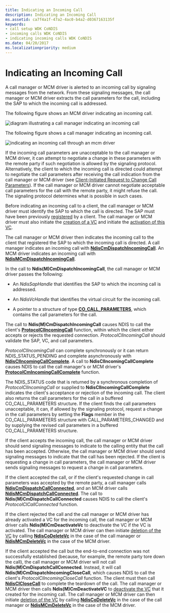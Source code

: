 ```yaml
---
title: Indicating an Incoming Call
description: Indicating an Incoming Call
ms.assetid: ca7f4a1f-47a2-4ac0-b4a2-d0367163135f
keywords:
- call setup WDK CoNDIS
- incoming calls WDK CoNDIS
- indicating incoming calls WDK CoNDIS
ms.date: 04/20/2017
ms.localizationpriority: medium
---
```


# Indicating an Incoming Call





A call manager or MCM driver is alerted to an incoming call by signaling messages from the network. From these signaling messages, the call manager or MCM driver extracts the call parameters for the call, including the SAP to which the incoming call is addressed.

The following figure shows an MCM driver indicating an incoming call.

![diagram illustrating a call manager indicating an incoming call](images/cm-13.png)

The following figure shows a call manager indicating an incoming call.

![indicating an incoming call through an mcm driver](images/fig1-13.png)

If the incoming call parameters are unacceptable to the call manager or MCM driver, it can attempt to negotiate a change in these parameters with the remote party if such negotiation is allowed by the signaling protocol. Alternatively, the client to which the incoming call is directed could attempt to negotiate the call parameters after receiving the call indication from the call manager or MCM driver (see [Client-Initiated Request to Change Call Parameters](client-initiated-request-to-change-call-parameters.md)). If the call manager or MCM driver cannot negotiate acceptable call parameters for the call with the remote party, it might refuse the call. The signaling protocol determines what is possible in such cases.

Before indicating an incoming call to a client, the call manager or MCM driver must identify the SAP to which the call is directed. The SAP must have been previously [registered](registering-a-sap.md) by a client. The call manager or MCM driver must also initiate the [creation of a VC](creating-a-vc.md) and initiate the [activation of this VC](activating-a-vc.md).

The call manager or MCM driver then indicates the incoming call to the client that registered the SAP to which the incoming call is directed. A call manager indicates an incoming call with [**NdisCmDispatchIncomingCall**](https://msdn.microsoft.com/library/windows/hardware/ff561664). An MCM driver indicates an incoming call with [**NdisMCmDispatchIncomingCall**](https://msdn.microsoft.com/library/windows/hardware/ff562830).

In the call to **Ndis(M)CmDispatchIncomingCall**, the call manager or MCM driver passes the following:

-   An *NdisSapHandle* that identifies the SAP to which the incoming call is addressed.

-   An *NdisVcHandle* that identifies the virtual circuit for the incoming call.

-   A pointer to a structure of type [**CO\_CALL\_PARAMETERS**](https://msdn.microsoft.com/library/windows/hardware/ff545384), which contains the call parameters for the call.

The call to **Ndis(M)CmDispatchIncomingCall** causes NDIS to call the client's [**ProtocolClIncomingCall**](https://msdn.microsoft.com/library/windows/hardware/ff570228) function, within which the client either accepts or rejects the requested connection. *ProtocolClIncomingCall* should validate the SAP, VC, and call parameters.

*ProtocolClIncomingCall* can complete synchronously or it can return NDIS\_STATUS\_PENDING and complete asynchronously with [**NdisClIncomingCallComplete**](https://msdn.microsoft.com/library/windows/hardware/ff561632). A call to **NdisClIncomingCallComplete** causes NDIS to call the call manager's or MCM driver's [**ProtocolCmIncomingCallComplete**](https://msdn.microsoft.com/library/windows/hardware/ff570245) function.

The NDIS\_STATUS code that is returned by a synchronous completion of *ProtocolClIncomingCall* or supplied to **NdisClIncomingCallComplete** indicates the client's acceptance or rejection of the incoming call. The client also returns the call parameters for the call in a buffered CO\_CALL\_PARAMETERS structure. If the client finds the call parameters unacceptable, it can, if allowed by the signaling protocol, request a change in the call parameters by setting the **Flags** member in the CO\_CALL\_PARAMETERS structure with CALL\_PARAMETERS\_CHANGED and by supplying the revised call parameters in a buffered CO\_CALL\_PARAMETERS structure.

If the client accepts the incoming call, the call manager or MCM driver should send signaling messages to indicate to the calling entity that the call has been accepted. Otherwise, the call manager or MCM driver should send signaling messages to indicate that the call has been rejected. If the client is requesting a change in call parameters, the call manager or MCM driver sends signaling messages to request a change in call parameters.

If the client accepted the call, or if the client's requested change in call parameters was accepted by the remote party, a call manager calls [**NdisCmDispatchCallConnected**](https://msdn.microsoft.com/library/windows/hardware/ff561661), and an MCM driver calls [**NdisMCmDispatchCallConnected**](https://msdn.microsoft.com/library/windows/hardware/ff562826). The call to **Ndis(M)CmDispatchCallConnected** causes NDIS to call the client's *ProtocolClCallConnected* function.

If the client rejected the call and the call manager or MCM driver has already activated a VC for the incoming call, the call manager or MCM driver calls **Ndis(M)CmDeactivateVc** to deactivate the VC if the VC is activated. The call manager or MCM driver can then initiate [deletion of the VC](deleting-a-vc.md) by calling [**NdisCoDeleteVc**](https://msdn.microsoft.com/library/windows/hardware/ff561698) in the case of the call manager or [**NdisMCmDeleteVc**](https://msdn.microsoft.com/library/windows/hardware/ff562819) in the case of the MCM driver.

If the client accepted the call but the end-to-end connection was not successfully established (because, for example, the remote party tore down the call), the call manager or MCM driver will not call **Ndis(M)CmDispatchCallConnected**. Instead, it will call **Ndis(M)CmDispatchIncomingCloseCall**, which causes NDIS to call the client's *ProtocolClIncomingCloseCall* function. The client must then call [**NdisClCloseCall**](https://msdn.microsoft.com/library/windows/hardware/ff561627) to complete the teardown of the call. The call manager or MCM driver then calls **Ndis(M)CmDeactivateVC** to [deactivate the VC](deactivating-a-vc.md) that it created for the incoming call. The call manager or MCM driver can then initiate [deletion of the VC](deleting-a-vc.md) by calling [**NdisCoDeleteVc**](https://msdn.microsoft.com/library/windows/hardware/ff561698) in the case of the call manager or [**NdisMCmDeleteVc**](https://msdn.microsoft.com/library/windows/hardware/ff562819) in the case of the MCM driver.

 

 





